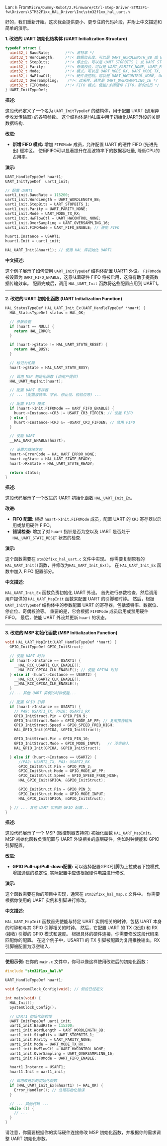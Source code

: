 Lan: `h` From`Micro/Dummy-Robot/2.Firmware/Ctrl-Step-Driver-STM32F1-fw\Drivers\STM32F1xx_HAL_Driver\Inc\stm32f1xx_hal_uart.h`

好的，我们重新开始。这次我会提供更小、更专注的代码片段，并附上中文描述和简单的演示。

**1. 改进的 UART 初始化结构体 (UART Initialization Structure)**

```c
typedef struct {
  uint32_t BaudRate;       /*!< 波特率 */
  uint32_t WordLength;     /*!< 数据位长度，可以是 UART_WORDLENGTH_8B 或 UART_WORDLENGTH_9B */
  uint32_t StopBits;       /*!< 停止位，可以是 UART_STOPBITS_1 或 UART_STOPBITS_2 */
  uint32_t Parity;         /*!< 奇偶校验，可以是 UART_PARITY_NONE, UART_PARITY_EVEN, 或 UART_PARITY_ODD */
  uint32_t Mode;           /*!< 模式，可以是 UART_MODE_RX, UART_MODE_TX, 或 UART_MODE_TX_RX */
  uint32_t HwFlowCtl;      /*!< 硬件流控制，可以是 UART_HWCONTROL_NONE, UART_HWCONTROL_RTS, UART_HWCONTROL_CTS, 或 UART_HWCONTROL_RTS_CTS */
  uint32_t OverSampling;    /*!< 过采样，通常是 UART_OVERSAMPLING_16 */
  uint32_t FIFOMode;       /*!< FIFO 模式，使能/关闭硬件 FIFO，新的成员 */
} UART_InitTypeDef;
```

**描述:**

这段代码定义了一个名为 `UART_InitTypeDef` 的结构体，用于配置 UART (通用异步收发传输器) 的各项参数。 这个结构体是HAL库中用于初始化UART外设的关键数据结构.

**改进:**

*   **新增 FIFO 模式:**  增加 `FIFOMode` 成员，允许配置 UART 的硬件 FIFO (先进先出) 缓冲区。 使用FIFO可以显著提升在高波特率下的数据吞吐量, 降低CPU的占用率。

**演示:**

```c
UART_HandleTypeDef huart1;
UART_InitTypeDef  uart1_init;

// 配置 UART1
uart1_init.BaudRate = 115200;
uart1_init.WordLength = UART_WORDLENGTH_8B;
uart1_init.StopBits = UART_STOPBITS_1;
uart1_init.Parity = UART_PARITY_NONE;
uart1_init.Mode = UART_MODE_TX_RX;
uart1_init.HwFlowCtl = UART_HWCONTROL_NONE;
uart1_init.OverSampling = UART_OVERSAMPLING_16;
uart1_init.FIFOMode = UART_FIFO_ENABLE; // 使能 FIFO

huart1.Instance = USART1;
huart1.Init = uart1_init;

HAL_UART_Init(&huart1); // 使用 HAL 库初始化 UART1
```

**中文描述:**

这个例子展示了如何使用 `UART_InitTypeDef` 结构体配置 UART1 外设。  `FIFOMode` 被设置为 `UART_FIFO_ENABLE`，这意味着硬件 FIFO 将被启用，这将有助于提高数据传输效率。  配置完成后，调用 `HAL_UART_Init` 函数将这些配置应用到 UART1。

---

**2. 改进的 UART 初始化函数 (UART Initialization Function)**

```c
HAL_StatusTypeDef HAL_UART_Init_Ex(UART_HandleTypeDef *huart) {
  HAL_StatusTypeDef status = HAL_OK;

  // 参数检查
  if (huart == NULL) {
    return HAL_ERROR;
  }

  if (huart->gState != HAL_UART_STATE_RESET) {
    return HAL_BUSY;
  }

  // 标记为忙碌
  huart->gState = HAL_UART_STATE_BUSY;

  // 调用 MSP 初始化函数 (由用户提供)
  HAL_UART_MspInit(huart);

  // 配置 UART 寄存器
  // ... (配置波特率、字长、停止位、校验位等) ...

  // 配置 FIFO 模式
  if (huart->Init.FIFOMode == UART_FIFO_ENABLE) {
    huart->Instance->CR3 |= USART_CR3_FIFOEN; // 使能 FIFO
  } else {
    huart->Instance->CR3 &= ~USART_CR3_FIFOEN; // 禁用 FIFO
  }

  // 使能 UART
  __HAL_UART_ENABLE(huart);

  // 设置为就绪状态
  huart->ErrorCode = HAL_UART_ERROR_NONE;
  huart->gState = HAL_UART_STATE_READY;
  huart->RxState = HAL_UART_STATE_READY;

  return status;
}
```

**描述:**

这段代码展示了一个改进的 UART 初始化函数 `HAL_UART_Init_Ex`。

**改进:**

*   **FIFO 配置:**  根据 `huart->Init.FIFOMode` 成员，配置 UART 的 `CR3` 寄存器以启用或禁用硬件 FIFO。
*   **错误检查:** 增加了对 `huart` 指针是否为空以及 UART 是否处于 `HAL_UART_STATE_RESET` 状态的检查.

**演示:**

这个函数需要在 `stm32f1xx_hal_uart.c` 文件中实现。 你需要复制原有的`HAL_UART_Init()`函数，并修改为`HAL_UART_Init_Ex()`。  在 `HAL_UART_Init_Ex` 函数中加入 FIFO 配置部分。

**中文描述:**

`HAL_UART_Init_Ex` 函数负责初始化 UART 外设。 首先进行参数检查，然后调用用户提供的 `HAL_UART_MspInit` 函数来配置 UART 的引脚和时钟。  然后，根据 `UART_InitTypeDef` 结构体中的参数配置 UART 的寄存器，包括波特率、数据位、停止位、奇偶校验等。 重要的是，它会根据 `FIFOMode` 成员启用或禁用硬件 FIFO。  最后，使能 UART 外设并更新 `huart` 的状态。

---
**3. 改进的 MSP 初始化函数 (MSP Initialization Function)**

```c
void HAL_UART_MspInit(UART_HandleTypeDef *huart) {
  GPIO_InitTypeDef GPIO_InitStruct;

  // 使能 UART 时钟
  if (huart->Instance == USART1) {
    __HAL_RCC_USART1_CLK_ENABLE();
    __HAL_RCC_GPIOA_CLK_ENABLE(); // 使能 GPIOA 时钟
  } else if (huart->Instance == USART2) {
    __HAL_RCC_USART2_CLK_ENABLE();
    __HAL_RCC_GPIOA_CLK_ENABLE();
  }
  //... 其他 UART 实例的时钟使能...

  // 配置 GPIO 引脚
  if (huart->Instance == USART1) {
    // PA9: USART1_TX, PA10: USART1_RX
    GPIO_InitStruct.Pin = GPIO_PIN_9;
    GPIO_InitStruct.Mode = GPIO_MODE_AF_PP; // 复用推挽输出
    GPIO_InitStruct.Speed = GPIO_SPEED_FREQ_HIGH;
    HAL_GPIO_Init(GPIOA, &GPIO_InitStruct);

    GPIO_InitStruct.Pin = GPIO_PIN_10;
    GPIO_InitStruct.Mode = GPIO_MODE_INPUT;   // 浮空输入
    HAL_GPIO_Init(GPIOA, &GPIO_InitStruct);

  } else if (huart->Instance == USART2) {
      //PA2: USART2_TX, PA3: USART2_RX
      GPIO_InitStruct.Pin = GPIO_PIN_2;
      GPIO_InitStruct.Mode = GPIO_MODE_AF_PP;
      GPIO_InitStruct.Speed = GPIO_SPEED_FREQ_HIGH;
      HAL_GPIO_Init(GPIOA, &GPIO_InitStruct);

      GPIO_InitStruct.Pin = GPIO_PIN_3;
      GPIO_InitStruct.Mode = GPIO_MODE_INPUT;
      HAL_GPIO_Init(GPIOA, &GPIO_InitStruct);

  } // ... 其他 UART 实例的 GPIO 配置...
}
```

**描述:**

这段代码展示了一个 MSP (微控制器支持包) 初始化函数 `HAL_UART_MspInit`。  MSP 初始化函数负责配置与 UART 外设相关的底层硬件，例如时钟使能和 GPIO 引脚配置。

**改进:**

*   **GPIO Pull-up/Pull-down配置:** 可以选择配置GPIO引脚为上拉或者下拉模式, 增加通信的稳定性, 实际配置中应该根据硬件电路进行修改.

**演示:**

这个函数需要在你的项目中实现，通常在 `stm32f1xx_hal_msp.c` 文件中。 你需要根据你使用的 UART 实例和引脚进行修改。

**中文描述:**

`HAL_UART_MspInit` 函数首先使能与特定 UART 实例相关的时钟，包括 UART 本身的时钟和与其 GPIO 引脚相关的时钟。 然后，它配置 UART 的 TX (发送) 和 RX (接收) 引脚的 GPIO 模式和速度。  根据具体的硬件连接，你需要修改这段代码来匹配你的配置。 在这个例子中，USART1 的 TX 引脚被配置为复用推挽输出，RX 引脚被配置为浮空输入.

---

**使用示例:**
在你的 `main.c` 文件中，你可以像这样使用改进后的初始化函数：

```c
#include "stm32f1xx_hal.h"

UART_HandleTypeDef huart1;

void SystemClock_Config(void); // 假设已经定义

int main(void) {
  HAL_Init();
  SystemClock_Config();

  // UART1 初始化结构体
  UART_InitTypeDef uart1_init;
  uart1_init.BaudRate = 115200;
  uart1_init.WordLength = UART_WORDLENGTH_8B;
  uart1_init.StopBits = UART_STOPBITS_1;
  uart1_init.Parity = UART_PARITY_NONE;
  uart1_init.Mode = UART_MODE_TX_RX;
  uart1_init.HwFlowCtl = UART_HWCONTROL_NONE;
  uart1_init.OverSampling = UART_OVERSAMPLING_16;
  uart1_init.FIFOMode = UART_FIFO_ENABLE;

  huart1.Instance = USART1;
  huart1.Init = uart1_init;

  // 调用改进后的初始化函数
  if (HAL_UART_Init_Ex(&huart1) != HAL_OK) {
    Error_Handler(); // 处理初始化错误
  }

  // ... 其他代码 ...
  while (1) {
    // ...
  }
}
```
请注意，你需要根据你的实际硬件连接修改 MSP 初始化函数，并根据你的需求调整 UART 初始化参数。
